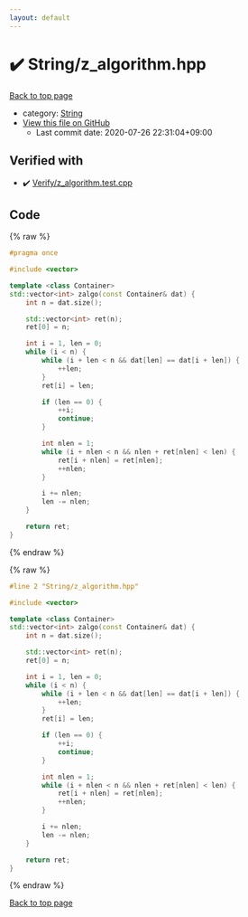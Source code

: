 ```yaml
---
layout: default
---
```


<!-- mathjax config similar to math.stackexchange -->
<script type="text/javascript" async
  src="https://cdnjs.cloudflare.com/ajax/libs/mathjax/2.7.5/MathJax.js?config=TeX-MML-AM_CHTML">
</script>
<script type="text/x-mathjax-config">
  MathJax.Hub.Config({
    TeX: { equationNumbers: { autoNumber: "AMS" }},
    tex2jax: {
      inlineMath: [ ['$','$'] ],
      processEscapes: true
    },
    "HTML-CSS": { matchFontHeight: false },
    displayAlign: "left",
    displayIndent: "2em"
  });
</script>

<script type="text/javascript" src="https://cdnjs.cloudflare.com/ajax/libs/jquery/3.4.1/jquery.min.js"></script>
<script src="https://cdn.jsdelivr.net/npm/jquery-balloon-js@1.1.2/jquery.balloon.min.js" integrity="sha256-ZEYs9VrgAeNuPvs15E39OsyOJaIkXEEt10fzxJ20+2I=" crossorigin="anonymous"></script>
<script type="text/javascript" src="../../assets/js/copy-button.js"></script>
<link rel="stylesheet" href="../../assets/css/copy-button.css" />


# :heavy_check_mark: String/z_algorithm.hpp

<a href="../../index.html">Back to top page</a>

* category: <a href="../../index.html#27118326006d3829667a400ad23d5d98">String</a>
* <a href="{{ site.github.repository_url }}/blob/master/String/z_algorithm.hpp">View this file on GitHub</a>
    - Last commit date: 2020-07-26 22:31:04+09:00




## Verified with

* :heavy_check_mark: <a href="../../verify/Verify/z_algorithm.test.cpp.html">Verify/z_algorithm.test.cpp</a>


## Code

<a id="unbundled"></a>
{% raw %}
```cpp
#pragma once

#include <vector>

template <class Container>
std::vector<int> zalgo(const Container& dat) {
    int n = dat.size();

    std::vector<int> ret(n);
    ret[0] = n;

    int i = 1, len = 0;
    while (i < n) {
        while (i + len < n && dat[len] == dat[i + len]) {
            ++len;
        }
        ret[i] = len;

        if (len == 0) {
            ++i;
            continue;
        }

        int nlen = 1;
        while (i + nlen < n && nlen + ret[nlen] < len) {
            ret[i + nlen] = ret[nlen];
            ++nlen;
        }

        i += nlen;
        len -= nlen;
    }

    return ret;
}

```
{% endraw %}

<a id="bundled"></a>
{% raw %}
```cpp
#line 2 "String/z_algorithm.hpp"

#include <vector>

template <class Container>
std::vector<int> zalgo(const Container& dat) {
    int n = dat.size();

    std::vector<int> ret(n);
    ret[0] = n;

    int i = 1, len = 0;
    while (i < n) {
        while (i + len < n && dat[len] == dat[i + len]) {
            ++len;
        }
        ret[i] = len;

        if (len == 0) {
            ++i;
            continue;
        }

        int nlen = 1;
        while (i + nlen < n && nlen + ret[nlen] < len) {
            ret[i + nlen] = ret[nlen];
            ++nlen;
        }

        i += nlen;
        len -= nlen;
    }

    return ret;
}

```
{% endraw %}

<a href="../../index.html">Back to top page</a>

